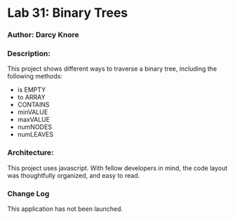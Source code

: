 # Lab 31:  Binary Trees

### Author: Darcy Knore

### Description:<br>
This project shows different ways to traverse a binary tree, including the following methods:   
  * is EMPTY
  * to ARRAY
  * CONTAINS
  * minVALUE
  * maxVALUE
  * numNODES
  * numLEAVES

### Architecture:
This project uses javascript.  With fellow developers in mind, the code layout was thoughtfully organized, and easy to read.

### Change Log
This application has not been launched.